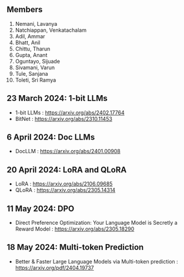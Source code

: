 ## Members
1. Nemani, Lavanya
2. Natchiappan, Venkatachalam
3. Adil, Ammar
4. Bhatt, Anil
5. Chittu, Tharun
6. Gupta, Anant
7. Oguntayo, Sijuade
8. Sivamani, Varun
9. Tule, Sanjana
10. Toleti, Sri Ramya


## 23 March 2024: 1-bit LLMs
* 1-bit LLMs : https://arxiv.org/abs/2402.17764
* BitNet     : https://arxiv.org/abs/2310.11453

## 6 April 2024: Doc LLMs
* DocLLM : https://arxiv.org/abs/2401.00908

## 20 April 2024: LoRA and QLoRA
* LoRA : https://arxiv.org/abs/2106.09685
* QLoRA : https://arxiv.org/abs/2305.14314

## 11 May 2024: DPO
* Direct Preference Optimization: Your Language Model is Secretly a Reward Model : https://arxiv.org/abs/2305.18290

## 18 May 2024: Multi-token Prediction
* Better & Faster Large Language Models via Multi-token prediction : https://arxiv.org/pdf/2404.19737
  
